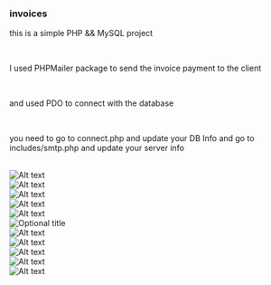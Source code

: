 <h3>invoices</h3>
<p>this is a simple PHP && MySQL project</p> <br>
<p>I used PHPMailer package to send the invoice payment to the client</p> <br>
<p>and used PDO to connect with the database</p> <br>
<p>you need to go to connect.php and update your DB Info and go to includes/smtp.php and update your server info</p><br>
<img src="https://github.com/Deebo2/invoices/blob/master/images/Screenshot%20 (12).png" alt="Alt text" title="Optional title"><br>
<img src="https://github.com/Deebo2/invoices/blob/master/images/Screenshot%20 (13).png" alt="Alt text" title="Optional title"><br>
<img src="https://github.com/Deebo2/invoices/blob/master/images/Screenshot%20 (14).png" alt="Alt text" title="Optional title"><br>
<img src="https://github.com/Deebo2/invoices/blob/master/images/Screenshot%20 (15).png" alt="Alt text" title="Optional title"><br>
<img src="https://github.com/Deebo2/invoices/blob/master/images/Screenshot%20 (16).png" alt="Alt text" title="Optional title"><br>
<img src="https://github.com/Deebo2/invoices/blob/master/images/Screenshot%20 (17).png" title="Optional title"><br>
<img src="https://github.com/Deebo2/invoices/blob/master/images/Screenshot%20 (18).png" alt="Alt text" title="Optional title"><br>
<img src="https://github.com/Deebo2/invoices/blob/master/images/Screenshot%20 (19).png" alt="Alt text" title="Optional title"><br>
<img src="https://github.com/Deebo2/invoices/blob/master/images/Screenshot%20 (20).png" alt="Alt text" title="Optional title"><br>
<img src="https://github.com/Deebo2/invoices/blob/master/images/Screenshot%20 (21).png" alt="Alt text" title="Optional title"><br>
<img src="https://github.com/Deebo2/invoices/blob/master/images/Screenshot%20 (22).png" alt="Alt text" title="Optional title">

